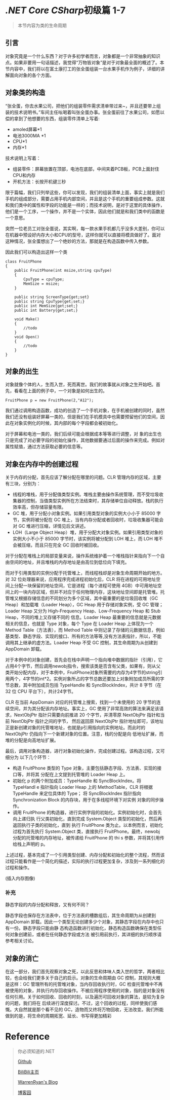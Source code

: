 # *.NET Core CSharp*初级篇 1-7
> 本节内容为类的生命周期
## 引言
对象究竟是一个什么东西？对于许多初学者而言，对象都是一个非常抽象的知识点。如果非要用一句话描述，我觉得“万物皆对象”是对于对象最全面的概述了。本节内容中，我们将以在富土康打工的张全蛋组装一台水果手机作为例子，详细的讲解面向对象的各个方面。

## 对象类的构造
“张全蛋，你去水果公司，把他们的组装零件需求清单带过来~，并且还要带上组装的技术说明书。”车间主任吆喝着叫张全蛋办事。张全蛋前往了水果公司，如愿以偿的拿到了他想要的东西，组装零件清单上写着:

- amoled屏幕*1
- 电池3000MA *1
- CPU*1
- 内存*1

技术说明上写着：

- 组装零件：屏幕放置在顶部，电池在底部，中间夹着PCB板，PCB上面封住CPU和内存
- 开机方法：长按开机键三秒

限于篇幅，我们只列举这些，你可以发现，我们的组装清单上面，事实上就是我们手机的组成部分，需要占用手机内部空间，并且是这个手机的重要组成参数。这就和我们类中的属性和字段的功能是一样的；而技术说明，是对于这里的具体操作，他们是一个工序，一个操作，并不是一个实体，因此他们就是和我们类中的函数是一个意思。

突然一位老员工对张全蛋说，其实啊，每一款水果手机都几乎没多大差别，你可以在机器中预设好内存大小和CPU的型号，这样你就可以直接将模具做好了。面对这种情况，张全蛋想出了一个绝妙的方法，那就是在构造函数中传入参数。

因此我们可以构造出这样一个类

``` CSharp
class FruitPhone
{
    public FruitPhone(int msize,string cpuType)
    {
        CpuType = cpuType;
        MemSize = msize;
    }

    public string ScreenType{get;set}
    public string CpuType{get;set;} 
    public int MemSize{get;set;}
    public int Battery{get;set;}

    void Make()
    {
        //todo
    }
    void Open()
    {
        //todo
    }
}
```

## 对象的出生

对象就像个体的人，生而入世，死而离世。我们的故事就从对象之生开始吧。首先，看看在上面的例子中，一个对象是如何出生的。

``` CSharp
FruitPhone p = new FruitPhone(2,"A12");
```

我们通过调用构造函数，成功的创造了一个手机对象，在手机被创建的同时，虽然我们还没有组装好屏幕一类的，但是我们在手机模具中也需要预留他们的空间，因此在对象实例化的时候，其内部的每个字段都会被初始化。

对于屏幕和电池一类的，我们后续可能会根据成本等等进行调整，对
象的出生也只是完成了对必要字段的初始化操作，其他数据要通过后面的操作来完成。例如对属性赋值，通过方法获取必要的信息等。

## 对象在内存中的创建过程

关于内存的分配，首先应该了解分配在哪里的问题。CLR 管理内存的区域，主要有三块，分别为：

- 线程的堆栈，用于分配值类型实例。堆栈主要由操作系统管理，而不受垃圾收集器的控制，当值类型实例所在方法结束时，其存储单位自动释放。栈的执行效率高，但存储容量有限。
- GC 堆，用于分配小对象实例。如果引用类型对象的实例大小小于 85000 字节，实例将被分配在 GC 堆上，当有内存分配或者回收时，垃圾收集器可能会对 GC 堆进行压缩，详情见后文讲述。
- LOH（Large Object Heap）堆，用于分配大对象实例。如果引用类型对象的实例大小不小于 85000 字节时，该实例将被分配到 LOH 堆上，而 LOH 堆不会被压缩，而且只在完全 GC 回收时被回收。

对于分配在堆栈上的局部变量来说，操作系统维护着一个堆栈指针来指向下一个自由空间的地址，并且堆栈的内存地址是由高位到低位向下填充。

而对于引用类型的实例分配于托管堆上，而线程栈却是对象生命周期开始的地方。对 32 位处理器来说，应用程序完成进程初始化后，CLR 将在进程的可用地址空间上分配一块保留的地址空间，它是进程（每个进程可使用 4GB）中可用地址空间上的一块内存区域，但并不对应于任何物理内存，这块地址空间即是托管堆。托管堆又根据存储信息的不同划分为多个区域，其中最重要的是垃圾回收堆（GC Heap）和加载堆（Loader Heap），GC Heap 用于存储对象实例，受 GC 管理；Loader Heap 又分为 High-Frequency Heap、Low-Frequency Heap 和 Stub Heap，不同的堆上又存储不同的
信息。Loader Heap 最重要的信息就是元数据相关的信息，也就是 Type 对象，每个 Type 在 Loader Heap 上体现为一个 Method Table（方法表），而 Method Table 中则记录了存储的元数据信息，例如基类型、静态字段、实现的接口、所有的方法等等,没有方法表指针，所以，不能调用其上继承的虚方法。Loader Heap 不受 GC 控制，其生命周期为从创建到 AppDomain 卸载。

对于本例中的对象创建，首先会在栈中声明一个指向堆中数据的指针（引用），它占用4个字节，然后调用newobj指令，搜索该类是否含有父类，如果有，则从父类开始分配内存，对于本例中，FruitPhone对象所需要的内存为4字节的string引用两个，4字节的int*2。实例对象所占的字节总数还要加上对象附加成员所需的字节总数，其中附加成员包括 TypeHandle 和 SyncBlockIndex，共计 8 字节（在 32 位 CPU 平台下），共计24字节。

CLR 在当前 AppDomain 对应的托管堆上搜索，找到一个未使用的 20 字节的连续空间，并为其分配该内存地址。事实上，GC 使用了非常高效的算法来满足该请求，NextObjPtr 指针只需要向前推进 20 个字节，并清零原 NextObjPtr 指针和当前 NextObjPtr 指针之间的字节，
然后返回原 NextObjPtr 指针地址即可，该地址正是新创建对象的托管堆地址，也就是p引用指向的实例地址。而此时的 NextObjPtr 仍指向下一个新建对象的位置。注意，栈的分配是向
低地址扩展，而堆的分配是向高地址扩展。

最后，调用对象构造器，进行对象初始化操作，完成创建过程。该构造过程，又可细分为
以下几个环节：

- 构造 FruitPhone 类型的 Type 对象，主要包括静态字段、方法表、实现的接口等，并将其
分配在上文提到托管堆的 Loader Heap 上。
- 初始化 p 的两个附加成员：TypeHandle 和 SyncBlockIndex。将 TypeHandl
e 指针指向 Loader Heap 上的 MethodTable，CLR 将根据 TypeHandle 来定位具体的 Type；
将 SyncBlockIndex 指针指向 Synchronization Block 的内存块，用于在多线程环境下对实例
对象的同步操作。
- 调用 FruitPhone 的构造器，进行实例字段的初始化。实例初始化时，会首先向上递归执
行父类初始化，直到完成 System.Object 类型的初始化，然后再返回执行子类的初始化，直到
执行 FruitPhone 类为止。以本例而言，初始化过程为首先执行 System.Object 类，直接执行 FruitPhone。最终，newobj 分配的托管堆的内存地址，被传递给 FruitPhone 的 thi
s 参数，并将其引用传给栈上声明的 p。

上述过程，基本完成了一个引用类型创建、内存分配和初始化的整个流程，然而该过程只能看作是一个简化的描述，实际的执行过程更加复杂，涉及到一系列细化的过程和操作。

(插入内存图像)

### 补充

静态字段的内存分配和释放，又有何不同？

静态字段也保存在方法表中，位于方法表的槽数组后，其生命周期为从创建到 AppDomain
卸载。因此一个类型无论创建多少个对象，其静态字段在内存中也只有一份。静态字段只能由静
态构造函数进行初始化，静态构造函数确保在类型任何对象创建前，或者在任何静态字段或方法
被引用前执行，其详细的执行顺序请参考相关讨论。

## 对象的消亡

在这一部分，我们首先观察对象之死，以此反思和体味人类入世的哲学，两者相比较，也会给我们更多关于自己的启示。对象的生命周期由 GC 控制，其规则大概是这样：GC 管理所有的托管堆对象，当内存回收执行时，GC 检查托管堆中不再被使用的对象，并执行内存回收操作。不被应用程序使用的对象，指的是对象没有任何引用。关于如何回收、回收的时刻，以及遍历可回收对象的算法，是较为复杂的问题，我们将在 后续进行深度探讨。不过，这个回收的过程，同样使我们感慨。大自然就是那个看不见的 GC，造物而又终将万物回收，无法改变。我们所能做到的是，将生命的周期拓宽、延长、书写得更加精彩

# Reference 

> 你必须知道的.NET
>
> [Github](https://github.com/StevenEco/.NetCoreGuide)
>
> [BiliBili主页](https://space.bilibili.com/33311288)
>
> [WarrenRyan's Blog](https://blog.tity.xyz)
>
> [博客园](https://cnblogs.com/warrenryan)
